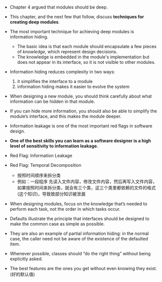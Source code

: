 + Chapter 4 argued that modules should be deep.
+ This chapter, and the next few that follow, discuss **techniques for creating deep modules**.

+ The most important technique for achieving deep modules is information hiding.
    + The basic idea is that each module should encapsulate a few pieces of *knowledge*, which represent design decisions.
    + The knowledge is embedded in the module's implementation but does not appear in its interface, so it is not visible to other modules.

+ Information hiding reduces complexity in two ways:
    1. it simplifies the interface to a module
    2. information hiding makes it easier to evolve the system

+ When designing a new module, you should think carefully about what information can be hidden in that module.
+ If you can hide more information, you should also be able to simplify the module’s interface, and this makes the module deeper.

+ Information leakage is one of the most important red flags in software design.
+ **One of the best skills you can learn as a software designer is a high level of sensitivity to information leakage.**

+ Red Flag: Information Leakage

+ Red Flag: Temporal Decomposition
    + 按照时间顺序来拆分类
    + 例如：一段程序 先读入文件内容，修改文件内容，然后再写入文件内容，如果按照时间来拆分类，就会有三个类，这三个类里都依赖的文件的格式(这个知识)，导致致部分知识被泄漏

+ When designing modules, focus on the knowledge that’s needed to perform each task, not the order in which tasks occur.

+ Defaults illustrate the principle that interfaces should be designed to make the common case as simple as possible.
+ They are also an example of partial information hiding: in the normal case, the caller need not be aware of the existence of the defaulted item.
+ Whenever possible, classes should “do the right thing” without being explicitly asked.
+ The best features are the ones you get without even knowing they exist.(好的默认值)
